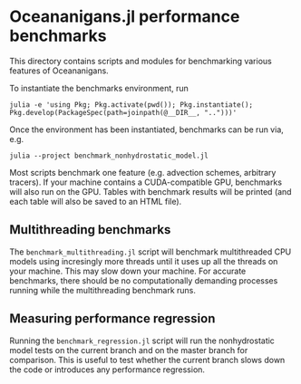 # Oceananigans.jl performance benchmarks

This directory contains scripts and modules for benchmarking various features of Oceananigans.

To instantiate the benchmarks environment, run

```
julia -e 'using Pkg; Pkg.activate(pwd()); Pkg.instantiate(); Pkg.develop(PackageSpec(path=joinpath(@__DIR__, "..")))'
```

Once the environment has been instantiated, benchmarks can be run via, e.g.

```
julia --project benchmark_nonhydrostatic_model.jl
```

Most scripts benchmark one feature (e.g. advection schemes, arbitrary tracers). If your machine contains a CUDA-compatible GPU, benchmarks will also run on the GPU. Tables with benchmark results will be printed (and each table will also be saved to an HTML file).

## Multithreading benchmarks

The `benchmark_multithreading.jl` script will benchmark multithreaded CPU models using incresingly more threads until it uses up all the threads on your machine. This may slow down your machine. For accurate benchmarks, there should be no computationally demanding processes running while the multithreading benchmark runs.

## Measuring performance regression

Running the `benchmark_regression.jl` script will run the nonhydrostatic model tests on the current branch and on the master branch for comparison. This is useful to test whether the current branch slows down the code or introduces any performance regression.

